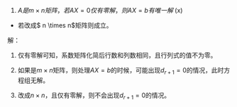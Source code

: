 1. $A是m \times n矩阵，若AX = 0仅有零解，则AX = b有唯一解$ (x)

* 若改成$ n \times n$矩阵则成立。

解：

1. 仅有零解可知，系数矩阵化简后行数和列数相同，且行列式的值不为零。

2. 如果是$m \times n$矩阵，则处理$AX = b$的时候，可能出现$d_{r+1} = 0$的情况，此时方程组无解。

3. 改成$n \times n$，且仅有零解，则不会出现$d_{r+1} = 0$的情况。